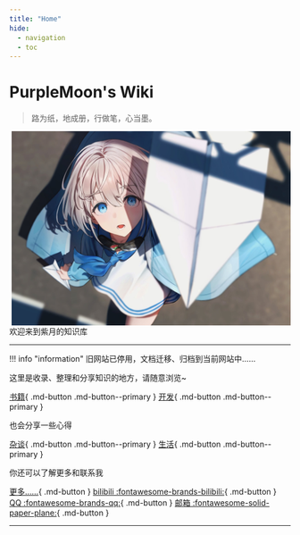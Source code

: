 ```yaml
---
title: "Home"
hide:
  - navigation
  - toc
---
```


# **PurpleMoon's Wiki**
>路为纸，地成册，行做笔，心当墨。

<p>
<img src="assets/index.jpg" width="500" align="right"/>
欢迎来到紫月的知识库
</p>

---
!!! info "information"
    旧网站已停用，文档迁移、归档到当前网站中……

这里是收录、整理和分享知识的地方，请随意浏览~

[书籍](#){ .md-button .md-button--primary }
[开发](#){ .md-button .md-button--primary }

也会分享一些心得

[杂谈](#){ .md-button .md-button--primary }
[生活](#){ .md-button .md-button--primary }

你还可以了解更多和联系我

[更多……](https://github.com/PurpleMoon0){ .md-button }
[bilibili :fontawesome-brands-bilibili:](https://space.bilibili.com/104246503/dynamic){ .md-button }
[QQ :fontawesome-brands-qq:](http://240719280.qzone.qq.com){ .md-button }
[邮箱 :fontawesome-solid-paper-plane:](mailto:<yjy0214@foxmail.com>){ .md-button }

---
